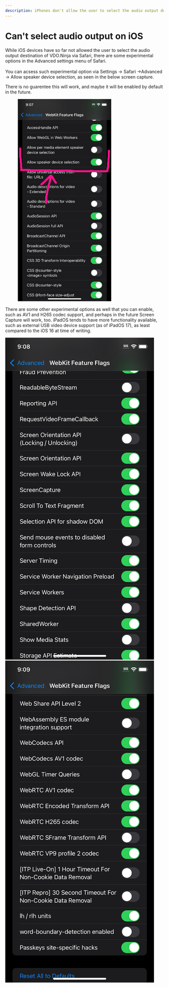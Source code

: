 ```yaml
---
description: iPhones don't allow the user to select the audio output destination by default
---
```


# Can't select audio output on iOS

While iOS devices have so far not allowed the user to select the audio output destination of VDO.Ninja via Safari, there are some experimental options in the Advanced settings menu of Safari.\
\
You can acsess such experimental option via Settings -> Safari ->Advanced -> Allow speaker device selection, as seen in the below screen capture.

There is no guarentee this will work, and maybe it will be enabled by default in the future.

<figure><img src="../.gitbook/assets/image (2).png" alt="" width="297"><figcaption></figcaption></figure>

There are some other experimental options as well that you can enable, such as AV1 and H265 codec support, and perhaps in the future Screen Capture will work, too.  iPadOS tends to have more functionality available, such as external USB video device support (as of iPadOS 17), as least compared to the iOS 16 at time of writing.

![](<../.gitbook/assets/image (3).png>)![](<../.gitbook/assets/image (4).png>)
